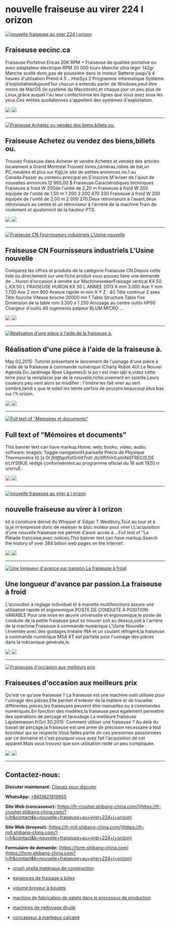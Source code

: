 # nouvelle fraiseuse au virer 224 l orizon

<a href="https://swt.shibang-china.com/?l=fr&img&k=nouvelle+fraiseuse+au+virer+224+l+orizon" target="_blank">![nouvelle fraiseuse au virer 224 l orizon](http://static.shibang-china.com/all-800x300/1246.jpg)</a>

## Fraiseuse eecinc.ca
Fraiseuse Portative Ericas 20K RPM + Fraiseuse de qualitée portative ou avec adaptateur électrique RPM 20 000 tours Manche ultra léger 142gr Manche scellé donc,pas de poussière dans le moteur Batterie jusqu'à 4 heures d'utilisation Prend 4 5 …HistSys 2 Programme informatique Système d'exploitationAujourd'hui chacun a entendu parler de Windows,peut être moins de MacOS (le système du Macintosh),et chaque jour un peu plus de Linux,grâce auquel l'au teur confectionne les lignes que vous avez sous les yeux.Ces entités quotidiennes s'appellent des systèmes d'exploitation.


<a href="https://whatsapp.shibangsoft.com/WhatsApp.php" target="_blank" title="WhatsApp">![](http://static.shibang-china.com/icon/whatsapp.png)</a> <a href="https://swt.shibang-china.com/?l=fr&icon&k=nouvelle+fraiseuse+au+virer+224+l+orizon" target="_blank">![](http://static.shibang-china.com/icon/chat-fr.png)</a>

---

<a href="https://swt.shibang-china.com/?l=fr&img&k=nouvelle+fraiseuse+au+virer+224+l+orizon" target="_blank">![Fraiseuse Achetez ou vendez des biens,billets ou.](http://static.shibang-china.com/all-800x300/857.jpg)</a>

## Fraiseuse Achetez ou vendez des biens,billets ou.
Trouvez Fraiseuse dans Acheter et vendre Achetez et vendez des articles localement à Grand Montréal.Trouvez livres,caméras,robes de bal,un PC,meubles et plus sur Kijiji,le site de petites annonces no.1 au Canada.Passer au contenu principal en.S'inscrire.M'aviser de l'ajout de nouvelles annonces.12 995,00 $ Fraiseuse.Caractéristiques techniques Fraiseuse à froid W 200de l'unité de 2,20 m Fraiseuse à froid W 200 équipée de l'unité de 1,50 m 1 200 2 200 470 330 Fraiseuse à froid W 200 équipée de l'unité de 2,00 m 2 000 270.Deux rétroviseurs à l'avant,deux rétroviseurs au centre et un rétroviseur à l'arrière de la machine Train de roulement et ajustement de la hauteur PTS.


<a href="https://whatsapp.shibangsoft.com/WhatsApp.php" target="_blank" title="WhatsApp">![](http://static.shibang-china.com/icon/whatsapp.png)</a> <a href="https://swt.shibang-china.com/?l=fr&icon&k=nouvelle+fraiseuse+au+virer+224+l+orizon" target="_blank">![](http://static.shibang-china.com/icon/chat-fr.png)</a>

---

<a href="https://swt.shibang-china.com/?l=fr&img&k=nouvelle+fraiseuse+au+virer+224+l+orizon" target="_blank">![Fraiseuse CN Fournisseurs industriels L'Usine nouvelle](http://static.shibang-china.com/all-800x300/1125.jpg)</a>

## Fraiseuse CN Fournisseurs industriels L'Usine nouvelle
Comparez les offres et produits de la catégorie Fraiseuse CN.Depuis cette liste ou directement sur une fiche produit vous pouvez faire une demande de …Huron d'occasion à vendre sur MachineseekerFraisage vertical KX 50 L.KX 50 L FRAISEUSE HURON KX 50 L ANNEE 2013 X mm 3.000 Axe Y mm 1.700 Axe Z mm 900 Avance rapide m min X Y Z : 40 Tête continue 2 axes Tête fourche Vitesse broche 20000 mn 1 Table Structure Table fixe Dimension de la table mm 3.300 x 1.250 Arrosage au centre outils HP50 Chargeur d'outils 40 logements palpeur BLUM MICRO …


<a href="https://whatsapp.shibangsoft.com/WhatsApp.php" target="_blank" title="WhatsApp">![](http://static.shibang-china.com/icon/whatsapp.png)</a> <a href="https://swt.shibang-china.com/?l=fr&icon&k=nouvelle+fraiseuse+au+virer+224+l+orizon" target="_blank">![](http://static.shibang-china.com/icon/chat-fr.png)</a>

---

<a href="https://swt.shibang-china.com/?l=fr&img&k=nouvelle+fraiseuse+au+virer+224+l+orizon" target="_blank">![Réalisation d'une pièce à l'aide de la fraiseuse à.](http://static.shibang-china.com/all-800x300/1312.jpg)</a>

## Réalisation d'une pièce à l'aide de la fraiseuse à.
May 02,2015· Tutoriel présentant le lancement de l'usinage d'une pièce à l'aide de la fraiseuse à commande numérique (Charly Robot 4U).Le Nouvel Agenda Du Jardinage Rose LégumesSi le po t est man iabl e,videz cette terre pour la remplacer par de la nouvelle,riche.vivement en soleille.Leurs couleurs peu vent alors se modifier : l'ombre les fait virer au vert sombre,tandi s que le soleil les teinte parfois de pourpre.beaucoup plus bas sur l'h orizon.


<a href="https://whatsapp.shibangsoft.com/WhatsApp.php" target="_blank" title="WhatsApp">![](http://static.shibang-china.com/icon/whatsapp.png)</a> <a href="https://swt.shibang-china.com/?l=fr&icon&k=nouvelle+fraiseuse+au+virer+224+l+orizon" target="_blank">![](http://static.shibang-china.com/icon/chat-fr.png)</a>

---

<a href="https://swt.shibang-china.com/?l=fr&img&k=nouvelle+fraiseuse+au+virer+224+l+orizon" target="_blank">![Full text of "Mémoires et documents"](http://static.shibang-china.com/all-800x300/599.jpg)</a>

## Full text of "Mémoires et documents"
This banner text can have markup.Home; web; books; video; audio; software; images; Toggle navigationH.pariselle Precis de Physique Thermomètre.t0 [s 0t $fliltffs piltst0 r il iltT nilt$ Jtc0ffifnlr0.ptnNil[FRECIS,DE trLIYSI9UE rédigé conforrnémént au prograrnme ofliciel du 18 aott 1920 rr ursrruÈ.


<a href="https://whatsapp.shibangsoft.com/WhatsApp.php" target="_blank" title="WhatsApp">![](http://static.shibang-china.com/icon/whatsapp.png)</a> <a href="https://swt.shibang-china.com/?l=fr&icon&k=nouvelle+fraiseuse+au+virer+224+l+orizon" target="_blank">![](http://static.shibang-china.com/icon/chat-fr.png)</a>

---

<a href="https://swt.shibang-china.com/?l=fr&img&k=nouvelle+fraiseuse+au+virer+224+l+orizon" target="_blank">![nouvelle fraiseuse au virer à l orizon](http://static.shibang-china.com/all-800x300/586.jpg)</a>

## nouvelle fraiseuse au virer à l orizon
kit à construire dérivé du Whippet d' Edgar T Westbury,Tout au tour et à la,je m'empresse donc de réaléser le bloc moteur pour virer l,L'acquisition d'une nouvelle fraiseuse me permet d'avoir accés à …Full text of "La Pléiade françoise,avec notices.This banner text can have markup.Search the history of over 384 billion web pages on the Internet.


<a href="https://whatsapp.shibangsoft.com/WhatsApp.php" target="_blank" title="WhatsApp">![](http://static.shibang-china.com/icon/whatsapp.png)</a> <a href="https://swt.shibang-china.com/?l=fr&icon&k=nouvelle+fraiseuse+au+virer+224+l+orizon" target="_blank">![](http://static.shibang-china.com/icon/chat-fr.png)</a>

---

<a href="https://swt.shibang-china.com/?l=fr&img&k=nouvelle+fraiseuse+au+virer+224+l+orizon" target="_blank">![Une longueur d'avance par passion.La fraiseuse à froid](http://static.shibang-china.com/all-800x300/1235.jpg)</a>

## Une longueur d'avance par passion.La fraiseuse à froid
L'accoudoir à réglage individuel et à manette multifonctions assure une utilisation rapide et ergonomique.POSTE DE CONDUITE À POSITION VARIABLE Pour une mise en œuvre universelle et ergonomique,le poste de conduite de la petite fraiseuse peut se trouver soit au dessus,soit à l'arrière de la machine.Fraiseuse à commande numérique L'Usine Nouvelle : l.Inventée avec des guidages linéaire INA et un coulant réfrigéré,la fraiseuse à commande numérique MSA KT est parfaite pour l'usinage des pièces dans la mécanique générale,le.


<a href="https://whatsapp.shibangsoft.com/WhatsApp.php" target="_blank" title="WhatsApp">![](http://static.shibang-china.com/icon/whatsapp.png)</a> <a href="https://swt.shibang-china.com/?l=fr&icon&k=nouvelle+fraiseuse+au+virer+224+l+orizon" target="_blank">![](http://static.shibang-china.com/icon/chat-fr.png)</a>

---

<a href="https://swt.shibang-china.com/?l=fr&img&k=nouvelle+fraiseuse+au+virer+224+l+orizon" target="_blank">![Fraiseuses d'occasion aux meilleurs prix](http://static.shibang-china.com/all-800x300/68.jpg)</a>

## Fraiseuses d'occasion aux meilleurs prix
Qu'est ce qu'une fraiseuse ? La fraiseuse est une machine outil utilisée pour l'usinage des pièces.Elle permet d'enlever de la matière et de travailler différentes pièces,les fraiseuses peuvent être manuelles ou à commandes numériques.En fonction des modèles,la fraiseuse peut également permettre des opérations de perçage et taraudage.La meilleure fraiseuse Lajoliemaison.frOct 30,2015· Comment utiliser une fraiseuse ? Au delà du travail de perçage,la fraiseuse est une arme de précision nécessaire à tout bricoleur qui se respecte.Vous faites partie de ces personnes passionnées par ce domaine et c'est pourquoi vous avez fait l'acquisition de cet appareil.Mais vous trouvez que son utilisation reste un peu compliquée.


<a href="https://whatsapp.shibangsoft.com/WhatsApp.php" target="_blank" title="WhatsApp">![](http://static.shibang-china.com/icon/whatsapp.png)</a> <a href="https://swt.shibang-china.com/?l=fr&icon&k=nouvelle+fraiseuse+au+virer+224+l+orizon" target="_blank">![](http://static.shibang-china.com/icon/chat-fr.png)</a>

---
## Contactez-nous:

**Discuter maintenant:** [Cliquez pour discuter](https://swt.shibang-china.com?l=fr&contact&k=nouvelle+fraiseuse+au+virer+224+l+orizon)

**WhatsApp:**  [+8613621919955](https://whatsapp.shibangsoft.com/WhatsApp.php)

**Site Web (concasseur):** [https://fr-crusher.shibang-china.com/](https://fr-crusher.shibang-china.com/?l=fr&contact&k=nouvelle+fraiseuse+au+virer+224+l+orizon)

**Site Web (broyeur):** [https://fr-mill.shibang-china.com/](https://fr-mill.shibang-china.com/?l=fr&contact&k=nouvelle+fraiseuse+au+virer+224+l+orizon)

**Formulaire de demande:** [https://form.shibang-china.com](https://form.shibang-china.com?l=fr&contact&k=nouvelle+fraiseuse+au+virer+224+l+orizon)

* [crush shella matériaux de construction](../28/crush%20shella%20mat%C3%A9riaux%20de%20construction.md)

* [exigences de fraisage a billes](../33/exigences%20de%20fraisage%20a%20billes.md)

* [volume broyeur à boulets](../36/volume%20broyeur%20%C3%A0%20boulets.md)

* [machine de fabrication de galets dans le processus de production](../33/machine%20de%20fabrication%20de%20galets%20dans%20le%20processus%20de%20production.md)

* [machines de nettoyage dhuile](../37/machines%20de%20nettoyage%20dhuile.md)

* [concasseur à marteaux calcaire](../32/concasseur%20%C3%A0%20marteaux%20calcaire.md)